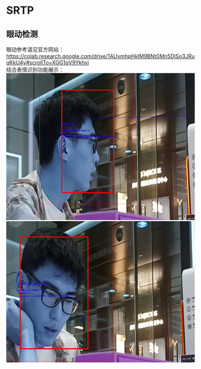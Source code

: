 # SRTP
## 眼动检测<br/>
眼动参考请见官方网站：https://colab.research.google.com/drive/1AUvmhpHklM9BNt0Mn5DjSo3JRuqKkU4y#scrollTo=XGG1qV9Ykhvi <br/>
结合表情识别功能展示：<br/>
![iamge](https://github.com/G-Dragon-Liu/SRTP/blob/main/image/test1.png)
![iamge](https://github.com/G-Dragon-Liu/SRTP/blob/main/image/test2.png)
